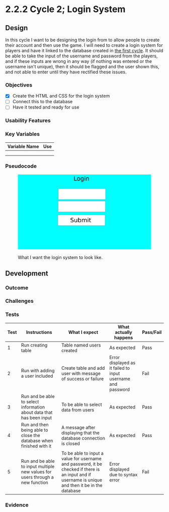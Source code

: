 # 2.2.2 Cycle 2; Login System

## Design

&#x20;In this cycle I want to be designing the login from to allow people to create their account and then use the game. I will need to create a login system for players and have it linked to the database created in [the first cycle](cycle-1.md). It should be able to take the input of the username and password from the players, and if these inputs are wrong in any way (if nothing was entered or the username isn't unique), then it should be flagged and the user shown this, and not able to enter until they have rectified these issues.

### Objectives

* [x] Create the HTML and CSS for the login system
* [ ] Connect this to the database
* [ ] Have it tested and ready for use

### Usability Features



### Key Variables

| Variable Name | Use |
| ------------- | --- |
|               |     |
|               |     |
|               |     |

### Pseudocode

<figure><img src="../.gitbook/assets/Better login system mock.png" alt=""><figcaption><p>What I want the login system to look like.</p></figcaption></figure>

## Development

### Outcome



### Challenges



### Tests

| Test | Instructions                                                                  | What I expect                                                                                                                                      | What actually happens                                       | Pass/Fail |
| ---- | ----------------------------------------------------------------------------- | -------------------------------------------------------------------------------------------------------------------------------------------------- | ----------------------------------------------------------- | --------- |
| 1    | Run creating table                                                            | Table named users created                                                                                                                          | As expected                                                 | Pass      |
| 2    | Run with adding a user included                                               | Create table and add user with message of success or failure                                                                                       | Error displayed as it failed to input username and password | Fail      |
| 3    | Run and be able to select information about data that has been input          | To be able to select data from users                                                                                                               | As expected                                                 | Pass      |
| 4    | Run and then being able to close the database when finished with it           | A message after displaying that the database connection is closed                                                                                  | As expected                                                 | Pass      |
| 5    | Run and be able to input multiple new values for users through a new function | To be able to input a value for username and password, it be checked if there is an input and if username is unique and then it be in the database | Error displayed due to syntax error                         | Fail      |

### Evidence
